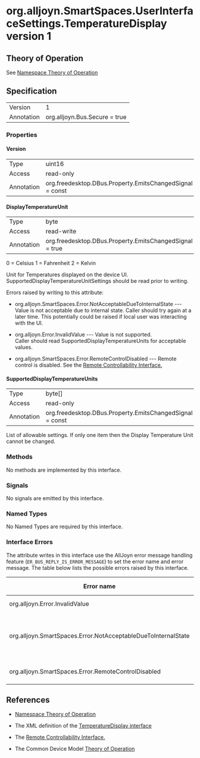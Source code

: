 # org.alljoyn.SmartSpaces.UserInterfaceSettings.TemperatureDisplay version 1

## Theory of Operation

See [Namespace Theory of Operation](theory-of-operation)

## Specification

|                       |                                                                       |
|-----------------------|-----------------------------------------------------------------------|
| Version               | 1                                                                     |
| Annotation            | org.alljoyn.Bus.Secure = true                                         |

### Properties

#### Version

|                       |                                                                       |
|-----------------------|-----------------------------------------------------------------------|
| Type                  | uint16                                                                |
| Access                | read-only                                                             |
| Annotation            | org.freedesktop.DBus.Property.EmitsChangedSignal = const              |

#### DisplayTemperatureUnit

|                       |                                                                       |
|-----------------------|-----------------------------------------------------------------------|
| Type                  | byte                                                                  |
| Access                | read-write                                                            |
| Annotation            | org.freedesktop.DBus.Property.EmitsChangedSignal = true               |

0 = Celsius
1 = Fahrenheit
2 = Kelvin

Unit for Temperatures displayed on the device UI.  
SupportedDisplayTemperatureUnitSettings should be read prior to writing.

Errors raised by writing to this attribute:

* org.alljoyn.SmartSpaces.Error.NotAcceptableDueToInternalState 
--- Value is not acceptable due to internal state.  Caller should try again at a 
later time.  This potentially could be raised if local user was interacting with 
the UI.

* org.alljoyn.Error.InvalidValue --- Value is not supported.  
Caller should read SupportedDisplayTemperatureUnits for acceptable values.

* org.alljoyn.SmartSpaces.Error.RemoteControlDisabled --- 
Remote control is disabled.  See the [Remote Controllability Interface.](../org.alljoyn.SmartSpaces.Operation/RemoteControllability-v1)

#### SupportedDisplayTemperatureUnits

|                       |                                                                       |
|-----------------------|-----------------------------------------------------------------------|
| Type                  | byte[]                                                                |
| Access                | read-only                                                             |
| Annotation            | org.freedesktop.DBus.Property.EmitsChangedSignal = const              |

List of allowable settings.  If only one item then the Display Temperature Unit
cannot be changed.

### Methods

No methods are implemented by this interface.

### Signals

No signals are emitted by this interface.

### Named Types

No Named Types are required by this interface.

### Interface Errors


The attribute writes in this interface use the AllJoyn error message handling 
feature (`ER_BUS_REPLY_IS_ERROR_MESSAGE`) to set the error name and error 
message. The table below lists the possible errors raised by this interface.

| Error name                                                    | Error message                                 |
|---------------------------------------------------------------|-----------------------------------------------|
| org.alljoyn.Error.InvalidValue                                | Value not supported                           |
| org.alljoyn.SmartSpaces.Error.NotAcceptableDueToInternalState | Value is not acceptable due to internal state |
| org.alljoyn.SmartSpaces.Error.RemoteControlDisabled           | Remote control is disabled                    |


## References

* [Namespace Theory of Operation](theory-of-operation)

* The XML definition of the [TemperatureDisplay interface](TemperatureDisplay-v1.xml)

* The [Remote Controllability Interface.](../org.alljoyn.SmartSpaces.Operation/RemoteControllability-v1)

* The Common Device Model [Theory of Operation](/org.alljoyn.SmartSpaces/theory-of-operation-v1)

